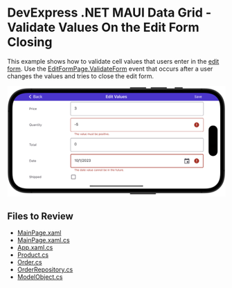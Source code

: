 # DevExpress .NET MAUI Data Grid - Validate Values On the Edit Form Closing 

This example shows how to validate cell values that users enter in the [edit form](https://docs.devexpress.com/MAUI/403652/data-grid/edit-cell-values#edit-form). Use the [EditFormPage.ValidateForm](https://docs.devexpress.com/MAUI/DevExpress.Maui.DataGrid.EditFormPage.ValidateForm) event that occurs after a user changes the values and tries to close the edit form.

<img src="./img/edit-form-validation.png"/>

<!-- default file list -->
## Files to Review

* [MainPage.xaml](./DataGrid_ValidateFormEvent/MainPage.xaml)
* [MainPage.xaml.cs](./DataGrid_ValidateFormEvent/MainPage.xaml.cs)
* [App.xaml.cs](./DataGrid_ValidateFormEvent/App.xaml.cs)
* [Product.cs](./DataGrid_ValidateFormEvent/DataModel/Product.cs)
* [Order.cs](./DataGrid_ValidateFormEvent/DataModel/Order.cs)
* [OrderRepository.cs](./DataGrid_ValidateFormEvent/DataModel/OrderRepository.cs)
* [ModelObject.cs](./DataGrid_ValidateFormEvent/DataModel/ModelObject.cs)
<!-- default file list end -->
